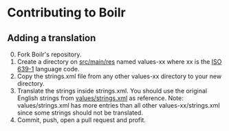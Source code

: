 # Contributing to Boilr

## Adding a translation

0. Fork Boilr's repository.
1. Create a directory on [src/main/res](/src/main/res) named values-xx where xx is the [ISO 639-1](https://en.wikipedia.org/wiki/List_of_ISO_639-1_codes) language code.
2. Copy the strings.xml file from any other values-xx directory to your new directory.
3. Translate the strings inside strings.xml. You should use the original English strings from [values/strings.xml](/src/main/res/values/strings.xml) as reference. Note: values/strings.xml has more entries than all other values-xx/strings.xml since some strings should not be translated.
4. Commit, push, open a pull request and profit.
